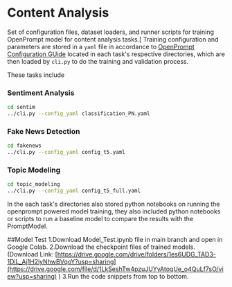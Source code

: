 Content Analysis
================

Set of configuration files, dataset loaders, and runner scripts for training OpenPrompt model for content analysis tasks.[
Training configuration and parameters are stored in a `yaml` file in accordance to [OpenPrompt Configuration GUide](https://thunlp.github.io/OpenPrompt/notes/configuration.html) located in each task's respective directories, which are then loaded by `cli.py` to do the training and validation process.

These tasks include
### Sentiment Analysis
```bash
cd sentim
../cli.py --config_yaml classification_PN.yaml
```

### Fake News Detection
```bash
cd fakenews
../cli.py --config_yaml config_t5.yaml
```

### Topic Modeling
```bash
cd topic_modeling
../cli.py --config_yaml config_t5_full.yaml
```
In the each task's directories also stored python notebooks on running the openprompt powered model training, they also included python notebooks or scripts to run a baseline model to compare the results with the PromptModel.

##Model Test
1.Download Model_Test.ipynb file in main branch and open in Google Colab.
2.Download the checkpoint files of trained models. (Download Link: [https://drive.google.com/drive/folders/1es6UDG_TAD3-1DiL_Aj1H2iyNhwBVqoY?usp=sharing](https://drive.google.com/file/d/1LkSeshTw4pzuJUYyAtoqUe_o4QuLf7sO/view?usp=sharing) )
3.Run the code snippets from top to bottom.

